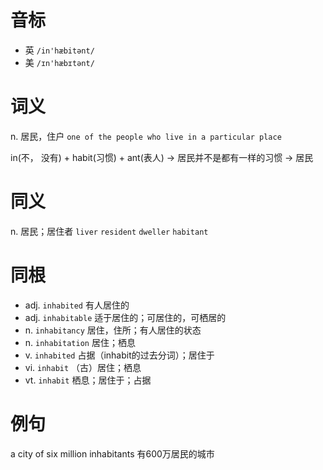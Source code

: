 # 音标

- 英 `/in'hæbitənt/`
- 美 `/ɪn'hæbɪtənt/`

# 词义

n. 居民，住户
`one of the people who live in a particular place`



in(不， 没有) + habit(习惯) + ant(表人) → 居民并不是都有一样的习惯 → 居民

# 同义

n. 居民；居住者
`liver` `resident` `dweller` `habitant`

# 同根

- adj. `inhabited` 有人居住的
- adj. `inhabitable` 适于居住的；可居住的，可栖居的
- n. `inhabitancy` 居住，住所；有人居住的状态
- n. `inhabitation` 居住；栖息
- v. `inhabited` 占据（inhabit的过去分词）；居住于
- vi. `inhabit` （古）居住；栖息
- vt. `inhabit` 栖息；居住于；占据

# 例句

a city of six million inhabitants
有600万居民的城市


